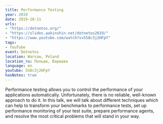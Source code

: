 ```yaml
---
title: Performance Testing
year: 2019
date: 2019-10-11
urls:
- "https://dotnetos.org/"
- "https://slides.aakinshin.net/dotnetos2019/"
- "https://www.youtube.com/watch?v=5S8c3j2HFpY"
tags:
- YouTube
event: Dotnetos
location: Warsaw, Poland
location_ru: Польша, Варшава
language: en
youtube: 5S8c3j2HFpY
hasNotes: true
---
```


Performance testing allows you to control the performance of your applications automatically. Unfortunately, there is no reliable, well-known approach to do it. In this talk, we will talk about different techniques which can help to transform your benchmarks to performance tests, set up performance monitoring of your test suite, prepare performance agents, and resolve the most critical problems that will stand in your way.
